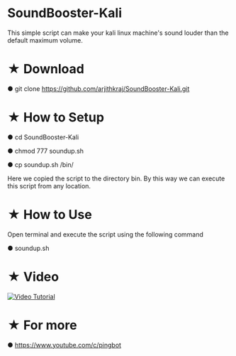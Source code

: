 # SoundBooster-Kali
This simple script can make your kali linux machine's sound louder than the default maximum volume.

# ★ Download

● git clone https://github.com/arjithkraj/SoundBooster-Kali.git

# ★ How to Setup

● cd SoundBooster-Kali

● chmod 777 soundup.sh

● cp soundup.sh /bin/

Here we copied the script to the directory bin. By this way we can execute this script from any location.

# ★ How to Use

Open terminal and execute the script using the following command

● soundup.sh

# ★ Video

[![Video Tutorial](http://img.youtube.com/vi/kv7bfGPqTpg/0.jpg)](http://www.youtube.com/watch?v=kv7bfGPqTpg)

# ★ For more 

● https://www.youtube.com/c/pingbot
